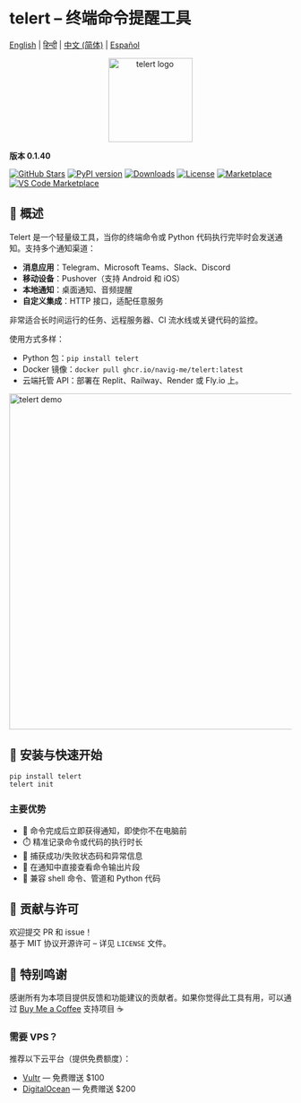 
# telert – 终端命令提醒工具

[English](README.md) | [हिन्दी](README.hi.md) | [中文 (简体)](README.zh-CN.md) | [Español](README.es.md)

<p align="center">
  <img src="https://github.com/navig-me/telert/raw/main/telert.png" alt="telert logo" width="150">
</p>

**版本 0.1.40**

[![GitHub Stars](https://img.shields.io/github/stars/navig-me/telert?style=social)](https://github.com/navig-me/telert/stargazers)
[![PyPI version](https://img.shields.io/pypi/v/telert)](https://pypi.org/project/telert/)
[![Downloads](https://static.pepy.tech/personalized-badge/telert?period=month&units=international_system&left_color=grey&right_color=blue&left_text=downloads)](https://pepy.tech/project/telert)
[![License](https://img.shields.io/github/license/navig-me/telert)](https://github.com/navig-me/telert/blob/main/docs/LICENSE)
[![Marketplace](https://img.shields.io/badge/GitHub%20Marketplace-Use%20this%20Action-blue?logo=github)](https://github.com/marketplace/actions/telert-run)
[![VS Code Marketplace](https://vsmarketplacebadges.dev/version/Navig.telert-vscode.svg?subject=VS%20Code%20Marketplace&style=flat-square)](https://marketplace.visualstudio.com/items?itemName=Navig.telert-vscode)

## 📱 概述

Telert 是一个轻量级工具，当你的终端命令或 Python 代码执行完毕时会发送通知。支持多个通知渠道：

- **消息应用**：Telegram、Microsoft Teams、Slack、Discord
- **移动设备**：Pushover（支持 Android 和 iOS）
- **本地通知**：桌面通知、音频提醒
- **自定义集成**：HTTP 接口，适配任意服务

非常适合长时间运行的任务、远程服务器、CI 流水线或关键代码的监控。

使用方式多样：
- Python 包：`pip install telert`
- Docker 镜像：`docker pull ghcr.io/navig-me/telert:latest`
- 云端托管 API：部署在 Replit、Railway、Render 或 Fly.io 上。

<img src="https://github.com/navig-me/telert/raw/main/docs/telert-demo.svg" alt="telert demo" width="600">

## 🚀 安装与快速开始

```bash
pip install telert
telert init
```

### 主要优势

- 📱 命令完成后立即获得通知，即使你不在电脑前
- ⏱️ 精准记录命令或代码的执行时长
- 🚦 捕获成功/失败状态码和异常信息
- 📃 在通知中直接查看命令输出片段
- 🔄 兼容 shell 命令、管道和 Python 代码

## 🤝 贡献与许可

欢迎提交 PR 和 issue！  
基于 MIT 协议开源许可 – 详见 `LICENSE` 文件。

## 👏 特别鸣谢

感谢所有为本项目提供反馈和功能建议的贡献者。如果你觉得此工具有用，可以通过 [Buy Me a Coffee](https://www.buymeacoffee.com/mihirk) 支持项目 ☕

### 需要 VPS？

推荐以下云平台（提供免费额度）：

- [Vultr](https://www.vultr.com/?ref=9752934-9J) — 免费赠送 $100
- [DigitalOcean](https://m.do.co/c/cdf2b5a182f2) — 免费赠送 $200

